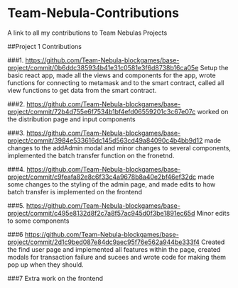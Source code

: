 # Team-Nebula-Contributions
A link to all my contributions to Team Nebulas Projects

##Project 1 Contributions

###1. https://github.com/Team-Nebula-blockgames/base-project/commit/0b6ddc385934b41e31c0581e3f6d8738b16ca05e
Setup the basic react app, made all the views and components for the app, wrote functions for connecting to metamask and to the smart contract,
called all view functions to get data from the smart contract.

###2. https://github.com/Team-Nebula-blockgames/base-project/commit/72b4d755e6f7534b1bf4efd06559201c3c67e07c
worked on the distribution page and input components

###3. https://github.com/Team-Nebula-blockgames/base-project/commit/3984e533616dc145d563cd49a84090c4b4bb9d12
made changes to the addAdmin modal and minor changes to several components, implemented the batch transfer function on the fronetnd.

###4. https://github.com/Team-Nebula-blockgames/base-project/commit/c9feafa82e8c6f33c4a9678b8a40e2bf46ef32dc
made some changes to the styling of the admin page, and made edits to how batch transfer is implemented on the frontend

###5. https://github.com/Team-Nebula-blockgames/base-project/commit/c495e8132d8f2c7a8f57ac945d0f3be1891ec65d
Minor edits to some components

###6 https://github.com/Team-Nebula-blockgames/base-project/commit/2d1c9bed087e84dc9aec95f76e562a944be333f4
Created the find user page and implemented all features within the page, created modals for transaction failure and sucees and wrote code for making them
pop up when they should.

###7
Extra work on the frontend
